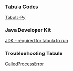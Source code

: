 ### Tabula Codes
[Tabula-Py]("https://github.com/chezou/tabula-py/tree/master/docs")

### Java Developer Kit
[JDK - required for tabula to run]("https://www.oracle.com/technetwork/java/javase/downloads/jdk13-downloads-5672538.html")

### Troubleshooting Tabula

[CalledProcessError]("https://github.com/chezou/tabula-py/issues/93")